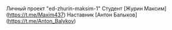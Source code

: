 Личный проект "ed-zhurin-maksim-1"
Студент [Журин Максим] (https://t.me/Maxim437) 
Наставник [Антон Балыков] (https://t.me/Anton_Balykov)